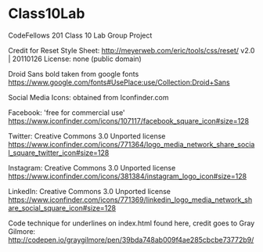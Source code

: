 # Class10Lab
CodeFellows 201 Class 10 Lab Group Project

Credit for Reset Style Sheet:
http://meyerweb.com/eric/tools/css/reset/
   v2.0 | 20110126
   License: none (public domain)

 Droid Sans bold taken from google fonts
 https://www.google.com/fonts#UsePlace:use/Collection:Droid+Sans


Social Media Icons: obtained from Iconfinder.com

Facebook: 'free for commercial use'
https://www.iconfinder.com/icons/107117/facebook_square_icon#size=128

Twitter: Creative Commons 3.0 Unported license
https://www.iconfinder.com/icons/771364/logo_media_network_share_social_square_twitter_icon#size=128

Instagram: Creative Commons 3.0 Unported license
https://www.iconfinder.com/icons/381384/instagram_logo_icon#size=128

LinkedIn: Creative Commons 3.0 Unported license
https://www.iconfinder.com/icons/771369/linkedin_logo_media_network_share_social_square_icon#size=128

Code technique for underlines on index.html found here, credit goes to Gray Gilmore:
http://codepen.io/graygilmore/pen/39bda748ab009f4ae285cbcbe73772b9/
